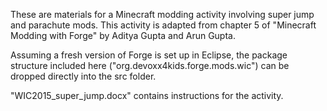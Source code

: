These are materials for a Minecraft modding activity involving super jump and parachute mods.
This activity is adapted from chapter 5 of "Minecraft Modding with Forge" by Aditya Gupta and 
Arun Gupta.

Assuming a fresh version of Forge is set up in Eclipse, the package structure included here
("org.devoxx4kids.forge.mods.wic") can be dropped directly into the src folder.

"WIC2015_super_jump.docx" contains instructions for the activity.
